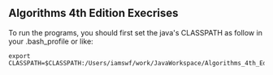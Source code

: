 ## Algorithms 4th Edition Execrises

To run the programs, you should first set the java's CLASSPATH as follow in your .bash_profile or like:

```shell
export CLASSPATH=$CLASSPATH:/Users/iamswf/work/JavaWorkspace/Algorithms_4th_Edition_Exercises/lib/algs4/algs4.jar
```


